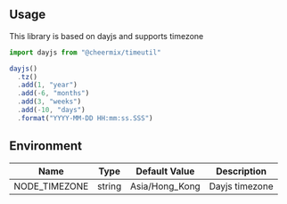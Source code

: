 ## Usage

This library is based on dayjs and supports timezone

```typescript
import dayjs from "@cheermix/timeutil"

dayjs()
  .tz()
  .add(1, "year")
  .add(-6, "months")
  .add(3, "weeks")
  .add(-10, "days")
  .format("YYYY-MM-DD HH:mm:ss.SSS")
```

## Environment

| Name          | Type   | Default Value  | Description    |
| ------------- | ------ | -------------- | -------------- |
| NODE_TIMEZONE | string | Asia/Hong_Kong | Dayjs timezone |
